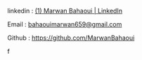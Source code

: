 linkedin : [(1) Marwan Bahaoui | LinkedIn](https://www.linkedin.com/in/marwan-bahaoui-675842237/)

Email : bahaouimarwan659@gmail.com

Github : https://github.com/MarwanBahaoui


f
